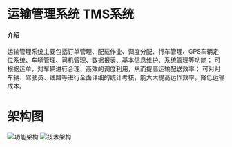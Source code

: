 # 运输管理系统 TMS系统

#### 介绍

运输管理系统主要包括订单管理、配载作业、调度分配、行车管理、GPS车辆定位系统、车辆管理、司机管理、数据报表、基本信息维护、系统管理等功能； 可根据运单，对车辆进行合理、高效的调度利用，从而提高运输配送效率； 可对对车辆、驾驶员、线路等进行全面详细的统计考核，能大大提高运作效率，降低运输成本。

# 架构图
![功能架构](https://github.com/user-attachments/assets/be0e80ad-1ae7-4370-a233-420b952dbaa8)
![技术架构](https://github.com/user-attachments/assets/684e2a06-c5c4-4e25-8522-6b265cd5eb1d)


